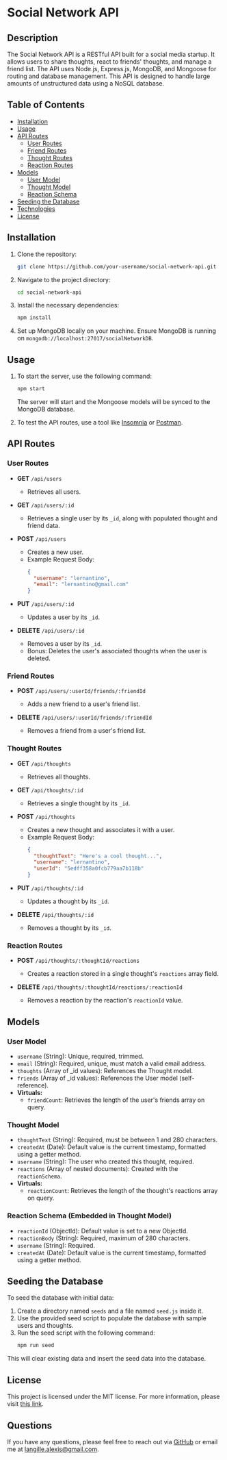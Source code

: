 # Social Network API

## Description

The Social Network API is a RESTful API built for a social media startup. It allows users to share thoughts, react to friends' thoughts, and manage a friend list. The API uses Node.js, Express.js, MongoDB, and Mongoose for routing and database management. This API is designed to handle large amounts of unstructured data using a NoSQL database.

## Table of Contents

- [Installation](#installation)
- [Usage](#usage)
- [API Routes](#api-routes)
  - [User Routes](#user-routes)
  - [Friend Routes](#friend-routes)
  - [Thought Routes](#thought-routes)
  - [Reaction Routes](#reaction-routes)
- [Models](#models)
  - [User Model](#user-model)
  - [Thought Model](#thought-model)
  - [Reaction Schema](#reaction-schema)
- [Seeding the Database](#seeding-the-database)
- [Technologies](#technologies)
- [License](#license)

## Installation

1. Clone the repository:
    ```bash
    git clone https://github.com/your-username/social-network-api.git
    ```

2. Navigate to the project directory:
    ```bash
    cd social-network-api
    ```

3. Install the necessary dependencies:
    ```bash
    npm install
    ```

4. Set up MongoDB locally on your machine. Ensure MongoDB is running on `mongodb://localhost:27017/socialNetworkDB`.

## Usage

1. To start the server, use the following command:
    ```bash
    npm start
    ```
   The server will start and the Mongoose models will be synced to the MongoDB database.

2. To test the API routes, use a tool like [Insomnia](https://insomnia.rest/) or [Postman](https://www.postman.com/).

## API Routes

### User Routes

- **GET** `/api/users`
  - Retrieves all users.

- **GET** `/api/users/:id`
  - Retrieves a single user by its `_id`, along with populated thought and friend data.

- **POST** `/api/users`
  - Creates a new user.
  - Example Request Body:
    ```json
    {
      "username": "lernantino",
      "email": "lernantino@gmail.com"
    }
    ```

- **PUT** `/api/users/:id`
  - Updates a user by its `_id`.

- **DELETE** `/api/users/:id`
  - Removes a user by its `_id`.
  - Bonus: Deletes the user's associated thoughts when the user is deleted.

### Friend Routes

- **POST** `/api/users/:userId/friends/:friendId`
  - Adds a new friend to a user's friend list.

- **DELETE** `/api/users/:userId/friends/:friendId`
  - Removes a friend from a user's friend list.

### Thought Routes

- **GET** `/api/thoughts`
  - Retrieves all thoughts.

- **GET** `/api/thoughts/:id`
  - Retrieves a single thought by its `_id`.

- **POST** `/api/thoughts`
  - Creates a new thought and associates it with a user.
  - Example Request Body:
    ```json
    {
      "thoughtText": "Here's a cool thought...",
      "username": "lernantino",
      "userId": "5edff358a0fcb779aa7b118b"
    }
    ```

- **PUT** `/api/thoughts/:id`
  - Updates a thought by its `_id`.

- **DELETE** `/api/thoughts/:id`
  - Removes a thought by its `_id`.

### Reaction Routes

- **POST** `/api/thoughts/:thoughtId/reactions`
  - Creates a reaction stored in a single thought's `reactions` array field.

- **DELETE** `/api/thoughts/:thoughtId/reactions/:reactionId`
  - Removes a reaction by the reaction's `reactionId` value.

## Models

### User Model

- `username` (String): Unique, required, trimmed.
- `email` (String): Required, unique, must match a valid email address.
- `thoughts` (Array of _id values): References the Thought model.
- `friends` (Array of _id values): References the User model (self-reference).
- **Virtuals:**
  - `friendCount`: Retrieves the length of the user's friends array on query.

### Thought Model

- `thoughtText` (String): Required, must be between 1 and 280 characters.
- `createdAt` (Date): Default value is the current timestamp, formatted using a getter method.
- `username` (String): The user who created this thought, required.
- `reactions` (Array of nested documents): Created with the `reactionSchema`.
- **Virtuals:**
  - `reactionCount`: Retrieves the length of the thought's reactions array on query.

### Reaction Schema (Embedded in Thought Model)

- `reactionId` (ObjectId): Default value is set to a new ObjectId.
- `reactionBody` (String): Required, maximum of 280 characters.
- `username` (String): Required.
- `createdAt` (Date): Default value is the current timestamp, formatted using a getter method.

## Seeding the Database

To seed the database with initial data:

1. Create a directory named `seeds` and a file named `seed.js` inside it.
2. Use the provided seed script to populate the database with sample users and thoughts.
3. Run the seed script with the following command:
    ```bash
    npm run seed
    ```

This will clear existing data and insert the seed data into the database.

## License

This project is licensed under the MIT license. For more information, please visit [this link](https://opensource.org/licenses/MIT).


## Questions

If you have any questions, please feel free to reach out via [GitHub](https://github.com/alangille01) or email me at langille.alexis@gmail.com.